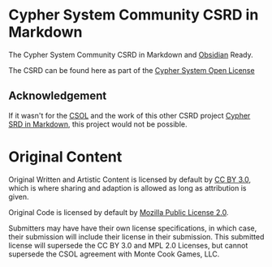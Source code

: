 # Cypher System Community CSRD in Markdown

The Cypher System Community CSRD in Markdown and [Obsidian](https://obsidian.md/) Ready.
 
 The CSRD can be found here as part of the [Cypher System Open License](https://csol.montecookgames.com/license/)  

## Acknowledgement 

If it wasn't for the [CSOL](CSOL.md) and the work of this other CSRD project [Cypher SRD in Markdown](https://github.com/Obsidian-TTRPG-Community/Cypher-SRD-Markdown), this project would not be possible. 

# Original Content

Original Written and Artistic Content is licensed by default by [CC BY 3.0](https://creativecommons.org/licenses/by/3.0/), which is where sharing and adaption is allowed as long as attribution is given.

Original Code is licensed by default by [Mozilla Public License 2.0](https://www.mozilla.org/en-US/MPL/2.0/).

Submitters may have have their own license specifications, in which case, their submission will include their license in their submission. This submitted license will supersede the CC BY 3.0 and MPL 2.0 Licenses, but cannot supersede the CSOL agreement with Monte Cook Games, LLC.

